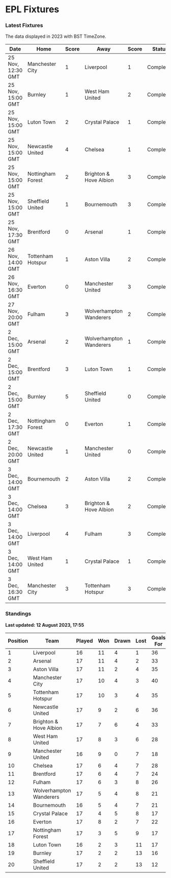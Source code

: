 # EPL Fixtures

### Latest Fixtures

The data displayed in 2023 with BST TimeZone.

<!-- START_TABLE -->
| Date | Home | Score | Away | Score | Status |
|-------------|--------|--------------|--------|--------------|--------|
| 25 Nov, 12:30 GMT | Manchester City | 1 | Liverpool | 1 | Completed |
| 25 Nov, 15:00 GMT | Burnley | 1 | West Ham United | 2 | Completed |
| 25 Nov, 15:00 GMT | Luton Town | 2 | Crystal Palace | 1 | Completed |
| 25 Nov, 15:00 GMT | Newcastle United | 4 | Chelsea | 1 | Completed |
| 25 Nov, 15:00 GMT | Nottingham Forest | 2 | Brighton & Hove Albion | 3 | Completed |
| 25 Nov, 15:00 GMT | Sheffield United | 1 | Bournemouth | 3 | Completed |
| 25 Nov, 17:30 GMT | Brentford | 0 | Arsenal | 1 | Completed |
| 26 Nov, 14:00 GMT | Tottenham Hotspur | 1 | Aston Villa | 2 | Completed |
| 26 Nov, 16:30 GMT | Everton | 0 | Manchester United | 3 | Completed |
| 27 Nov, 20:00 GMT | Fulham | 3 | Wolverhampton Wanderers | 2 | Completed |
| 2 Dec, 15:00 GMT | Arsenal | 2 | Wolverhampton Wanderers | 1 | Completed |
| 2 Dec, 15:00 GMT | Brentford | 3 | Luton Town | 1 | Completed |
| 2 Dec, 15:00 GMT | Burnley | 5 | Sheffield United | 0 | Completed |
| 2 Dec, 17:30 GMT | Nottingham Forest | 0 | Everton | 1 | Completed |
| 2 Dec, 20:00 GMT | Newcastle United | 1 | Manchester United | 0 | Completed |
| 3 Dec, 14:00 GMT | Bournemouth | 2 | Aston Villa | 2 | Completed |
| 3 Dec, 14:00 GMT | Chelsea | 3 | Brighton & Hove Albion | 2 | Completed |
| 3 Dec, 14:00 GMT | Liverpool | 4 | Fulham | 3 | Completed |
| 3 Dec, 14:00 GMT | West Ham United | 1 | Crystal Palace | 1 | Completed |
| 3 Dec, 16:30 GMT | Manchester City | 3 | Tottenham Hotspur | 3 | Completed |
<!-- END_TABLE -->

### Standings

**Last updated: 12 August 2023, 17:55**

<!-- START_STANDINGS -->
| Position | Team | Played | Won | Drawn | Lost | Goals For | Goals Against | Goal Difference | Points |
|----------|------|--------|-----|-------|------|-----------|---------------|-----------------|--------|
| 1 | Liverpool | 16 | 11 | 4 | 1 | 36 | 15 | 21 | 37 |
| 2 | Arsenal | 17 | 11 | 4 | 2 | 33 | 15 | 18 | 37 |
| 3 | Aston Villa | 17 | 11 | 2 | 4 | 35 | 21 | 14 | 35 |
| 4 | Manchester City | 17 | 10 | 4 | 3 | 40 | 20 | 20 | 34 |
| 5 | Tottenham Hotspur | 17 | 10 | 3 | 4 | 35 | 23 | 12 | 33 |
| 6 | Newcastle United | 17 | 9 | 2 | 6 | 36 | 21 | 15 | 29 |
| 7 | Brighton & Hove Albion | 17 | 7 | 6 | 4 | 33 | 28 | 5 | 27 |
| 8 | West Ham United | 17 | 8 | 3 | 6 | 28 | 30 | -2 | 27 |
| 9 | Manchester United | 16 | 9 | 0 | 7 | 18 | 21 | -3 | 27 |
| 10 | Chelsea | 17 | 6 | 4 | 7 | 28 | 26 | 2 | 22 |
| 11 | Brentford | 17 | 6 | 4 | 7 | 24 | 22 | 2 | 22 |
| 12 | Fulham | 17 | 6 | 3 | 8 | 26 | 29 | -3 | 21 |
| 13 | Wolverhampton Wanderers | 17 | 5 | 4 | 8 | 21 | 28 | -7 | 19 |
| 14 | Bournemouth | 16 | 5 | 4 | 7 | 21 | 30 | -9 | 19 |
| 15 | Crystal Palace | 17 | 4 | 5 | 8 | 17 | 25 | -8 | 17 |
| 16 | Everton | 17 | 8 | 2 | 7 | 22 | 20 | 2 | 16 |
| 17 | Nottingham Forest | 17 | 3 | 5 | 9 | 17 | 30 | -13 | 14 |
| 18 | Luton Town | 16 | 2 | 3 | 11 | 17 | 32 | -15 | 9 |
| 19 | Burnley | 17 | 2 | 2 | 13 | 16 | 36 | -20 | 8 |
| 20 | Sheffield United | 17 | 2 | 2 | 13 | 12 | 43 | -31 | 8 |
<!-- END_STANDINGS -->
